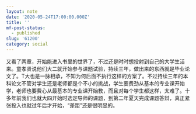 ```yaml
---
layout: note
date: '2020-05-24T17:00:00.000Z'
title: ''
mf-post-status:
  - published
slug: '61200'
category: social
---
```

又看了两章，开始能进入书里的世界了，不过还是时时想投射到自己的大学生活来。童孝贤说他们大二就开始参与课题试验，持续三年，做出来的东西就是毕业论文了。T大也是一脉相承，不知为何后面不执行这样的方案了。不过持续三年的本科论文不管对学生还是老师都是个不小的挑战，学生要费劲从基本的专业课开始学，老师也要费心从最基本的专业课开始教，而且对每个学生都这样，太难了。十多年前我们也就大四开始时选定导师的课题，到第二年夏天完成课题答辩，真正紧张投入也就过年后才开始，“差距”还是很明显的。
